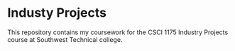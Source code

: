# Industy Projects
This repository contains my coursework for the CSCI 1175 Industry Projects course at Southwest Technical college.

